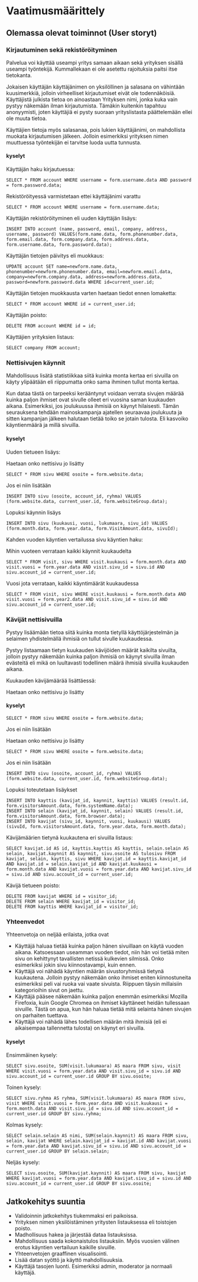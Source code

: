 ﻿# Vaatimusmäärittely

## Olemassa olevat toiminnot (User storyt)

### Kirjautuminen sekä rekistöröityminen

Palvelua voi käyttää useampi yritys samaan aikaan sekä yrityksen sisällä useampi työntekijä. Kummallekaan ei ole asetettu rajoituksia paitsi itse tietokanta. 

Jokaisen käyttäjän käyttäjänimen on yksilöllinen ja salasana on vähintään kuusimerkkiä, jolloin virheelliset kirjautumiset eivät ole todennäköisiä. Käyttäjistä julkista tietoa on ainoastaan Yrityksen nimi, jonka kuka vain pystyy näkemään ilman kirjautumista. Tämäkin kuitenkin tapahtuu anonyymisti, joten käyttäjiä ei pysty suoraan yrityslistasta päättelemään ellei ole muuta tietoa. 

Käyttäjien tietoja myös salasanaa, pois lukien käyttäjänimi, on mahdollista muokata kirjautumisen jälkeen. Jolloin esimerkiksi yrityksen nimen muuttuessa työntekijän ei tarvitse luoda uutta tunnusta.

#### kyselyt

Käyttäjän haku kirjautuessa:

```
SELECT * FROM account WHERE username = form.username.data AND password = form.password.data;
```

Rekistöröityessä varmistetaan ettei käyttäjänimi varattu

```
SELECT * FROM account WHERE username = form.username.data;
```

Käyttäjän rekistöröityminen eli uuden käyttäjän lisäys: 

```
INSERT INTO account (name, password, email, company, address, username, password) VALUES(form.name.data, form.phonenumber.data, form.email.data, form.company.data, form.address.data, form.username.data, form.password.data);
```

Käyttäjän tietojen päivitys eli muokkaus: 

```
UPDATE account SET name=newform.name.data, phonenumber=newform.phonenumber.data, email=newform.email.data, company=newform.company.data, address=newform.address.data, password=newform.password.data WHERE id=current_user.id;
```

Käyttäjän tietojen muokkausta varten haetaan tiedot ennen lomaketta: 

```
SELECT * FROM account WHERE id = current_user.id;
```

Käyttäjän poisto: 

```
DELETE FROM account WHERE id = id;
```

Käyttäjien yrityksien listaus: 

```
SELECT company FROM account;
```

### Nettisivujen käynnit

Mahdollisuus lisätä statistiikkaa siitä kuinka monta kertaa eri sivuilla on käyty ylipäätään eli riippumatta onko sama ihminen tullut monta kertaa. 

Kun dataa tästä on tarpeeksi kerääntynyt voidaan verrata sivujen määrää kuinka paljon ihmiset ovat sivulle olleet eri vuosina saman kuukauden aikana. Esimerkiksi, jos joulukuussa ihmisiä on käynyt hilaisesti. Tämän seurauksena tehdään mainoskampanja ajatellen seuraavaa joulukuuta ja sitten kampanjan jälkeen halutaan tietää toiko se jotain tulosta. Eli kasvoiko käyntienmäärä ja millä sivuilla.

#### kyselyt

Uuden tietueen lisäys: 

Haetaan onko nettisivu jo lisätty

```
SELECT * FROM sivu WHERE osoite = form.website.data;
```

Jos ei niin lisätään

```
INSERT INTO sivu (osoite, account_id, ryhma) VALUES (form.website.data, current_user.id, form.websiteGroup.data);
```

Lopuksi käynnin lisäys

```
INSERT INTO sivu (kuukausi, vuosi, lukumaara, sivu_id) VALUES (form.month.data, form.year.data, form.VisitAmount.data, sivuId);
```

Kahden vuoden käyntien vertailussa sivu käyntien haku: 

Mihin vuoteen verrataan kaikki käynnit kuukaudelta

```
SELECT * FROM visit, sivu WHERE visit.kuukausi = form.month.data AND visit.vuosi = form.year.data AND visit.sivu_id = sivu.id AND sivu.account_id = current_user.id;
```

Vuosi jota verrataan, kaikki käyntimäärät kuukaudessa

```
SELECT * FROM visit, sivu WHERE visit.kuukausi = form.month.data AND visit.vuosi = form.year2.data AND visit.sivu_id = sivu.id AND sivu.account_id = current_user.id;
```

### Kävijät nettisivuilla

Pystyy lisäämään tietoa siitä kuinka monta tietyllä käyttöjärjestelmän ja selaimen yhdistelmällä ihmisiä on tullut sivulle kuukaudessa.

Pystyy listaamaan tietyn kuukauden kävijöiden määrät kaikilta sivuilta, jolloin pystyy näkemään kuinka paljon ihmisiä on käynyt sivuilla ilman evästeitä eli mikä on luultavasti todellinen määrä ihmisiä sivuilla kuukauden aikana. 

Kuukauden kävijämäärää lisättäessä: 

Haetaan onko nettisivu jo lisätty

#### kyselyt

```
SELECT * FROM sivu WHERE osoite = form.website.data;
```

Jos ei niin lisätään

Haetaan onko nettisivu jo lisätty

```
SELECT * FROM sivu WHERE osoite = form.website.data;
```

Jos ei niin lisätään

```
INSERT INTO sivu (osoite, account_id, ryhma) VALUES (form.website.data, current_user.id, form.websiteGroup.data);
```

Lopuksi toteutetaan lisäykset

```
INSERT INTO kayttis (kavijat_id, kaynnit, kayttis) VALUES (result.id, form.visitorsAmount.data, form.systemName.data);
INSERT INTO selain (kavijat_id, kaynnit, selain) VALUES (result.id, form.visitorsAmount.data, form.browser.data);
INSERT INTO kavijat (sivu_id, kaynnit, vuosi, kuukausi) VALUES (sivuId, form.visitorsAmount.data, form.year.data, form.month.data);
```

Kävijämäärien tietynä kuukautena eri sivuilla listaus: 

```
SELECT kavijat.id AS id, kayttis.kayttis AS kayttis, selain.selain AS selain, kavijat.kaynnit AS kaynnit, sivu.osoite AS tulosivu FROM kavijat, selain, kayttis, sivu WHERE kavijat.id = kayttis.kavijat_id AND kavijat.id = selain.kavijat_id AND kavijat.kuukausi = form.month.data AND kavijat.vuosi = form.year.data AND kavijat.sivu_id = sivu.id AND sivu.account_id = current_user.id;
```

Kävijä tietueen poisto: 

```
DELETE FROM kavijat WHERE id = visitor_id;
DELETE FROM selain WHERE kavijat_id = visitor_id;
DELETE FROM kayttis WHERE kavijat_id = visitor_id;
```

### Yhteenvedot

Yhteenvetoja on neljää erilaista, jotka ovat

* Käyttäjä haluaa tietää kuinka paljon hänen sivuillaan on käytä vuoden aikana. Katsoessaan useamman vuoden tiedot, niin hän voi tietää miten sivu on kehittynyt tavallisten netissä kulkevien silmissä. Onko esimerkiksi jokin sivu kiinnostavampi, kuin ennen.
* Käyttäjä voi nähädä käyntien määrän sivustoryhmissä tietynä kuukautena. Jolloin pystyy näkemään onko ihmiset eniten kiinnostuneita esimerkiksi peli vai ruoka vai vaate sivuista. Riippuen täysin millaisiin kategorioihin sivut on jaettu.
* Käyttäjä pääsee näkemään kuinka paljon enemmän esimerkiksi Mozilla Firefoxia, kuin Google Chromea on ihmiset käyttäneet heidän tullessaan sivuille. Tästä on apua, kun hän haluaa tietää mitä selainta hänen sivujen on parhaiten tuettava. 
* Käyttäjä voi nähädä lähes todellisen määrän mitä ihmisiä (eli ei aikaisempaa tallennetta tulosta) on käynyt eri sivuilla.  

#### kyselyt

Ensimmäinen kysely: 

```
SELECT sivu.osoite, SUM(visit.lukumaara) AS maara FROM sivu, visit WHERE visit.vuosi = form.year.data AND visit.sivu_id = sivu.id AND sivu.account_id = current_user.id GROUP BY sivu.osoite;
```

Toinen kysely: 

```
SELECT sivu.ryhma AS ryhma, SUM(visit.lukumaara) AS maara FROM sivu, visit WHERE visit.vuosi = form.year.data AND visit.kuukausi = form.month.data AND visit.sivu_id = sivu.id AND sivu.account_id = current_user.id GROUP BY sivu.ryhma;
```

Kolmas kysely: 

```
SELECT selain.selain AS nimi, SUM(selain.kaynnit) AS maara FROM sivu, selain, kavijat WHERE selain.kavijat_id = kavijat.id AND kavijat.vuosi = form.year.data AND kavijat.sivu_id = sivu.id AND sivu.account_id = current_user.id GROUP BY selain.selain;
```

Neljäs kysely: 

```
SELECT sivu.osoite, SUM(kavijat.kaynnit) AS maara FROM sivu, kavijat WHERE kavijat.vuosi = form.year.data AND kavijat.sivu_id = sivu.id AND sivu.account_id = current_user.id GROUP BY sivu.osoite;
```

## Jatkokehitys suuntia

* Validoinnin jatkokehitys tiukemmaksi eri paikoissa.
* Yrityksen nimen yksilöistäminen yritysten listauksessa eli toistojen poisto.
* Madhollisuus hakea ja järjestää dataa listauksissa.
* Mahdollisuus saada kokonaistulos listauksiin. Myös vuosien välinen erotus käyntien vertailuun kaikille sivuille.
* Yhteenvetojen graaffinen visualisointi.
* Lisää datan syöttö ja käyttö mahdollisuuksia.
* Käyttäjä tasojen luonti. Esimerkiksi admin, moderator ja normaali käyttäjä.
